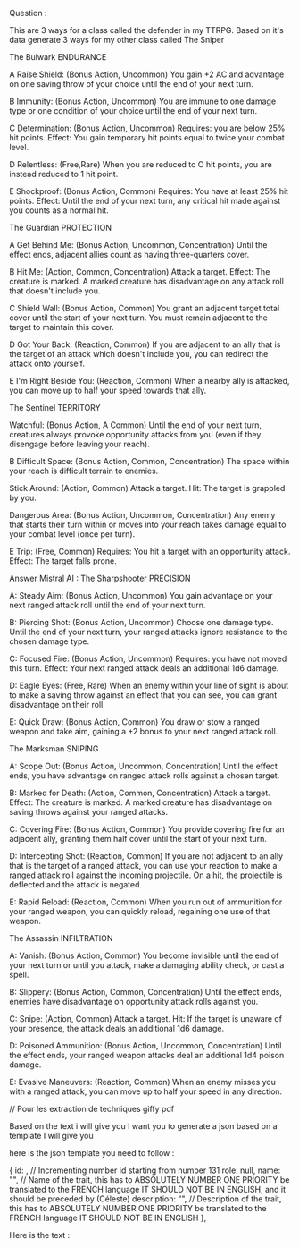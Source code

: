 Question :

This are 3 ways for a class called the defender in my TTRPG. Based on it's data generate 3 ways for my other class called The Sniper

The Bulwark
ENDURANCE

A Raise Shield: (Bonus Action,
Uncommon) You gain +2 AC and
advantage on one saving throw of
your choice until the end of your next
turn.

B Immunity: (Bonus Action, Uncommon) You are immune to one
damage type or one condition of your
choice until the end of your next turn.

C Determination: (Bonus Action,
Uncommon) Requires: you are below
25% hit points. Effect: You gain
temporary hit points equal to twice
your combat level.

D Relentless: (Free,Rare)
When you are reduced to O hit points, you are
instead reduced to 1 hit point.

E Shockproof: (Bonus Action,
Common) Requires: You have at least
25% hit points. Effect: Until the end of
your next turn, any critical hit made
against you counts as a normal hit.

The Guardian
PROTECTION

A Get Behind Me: (Bonus Action, Uncommon, Concentration) Until the
effect ends, adjacent allies count as
having three-quarters cover.

B Hit Me: (Action, Common,
Concentration) Attack a target. Effect:
The creature is marked. A marked
creature has disadvantage on any
attack roll that doesn't include you.

C Shield Wall: (Bonus Action, Common) You grant an adjacent
target total cover until the start of
your next turn. You must remain
adjacent to the target to maintain this
cover.

D Got Your Back: (Reaction, Common) If you are adjacent to an ally
that is the target of an attack which
doesn't include you, you can redirect
the attack onto yourself.

E I'm Right Beside You: (Reaction,
Common) When a nearby ally is
attacked, you can move up to half
your speed towards that ally.

The Sentinel
TERRITORY

Watchful: (Bonus Action,
A
Common) Until the end of your next
turn, creatures always provoke
opportunity attacks from you (even if
they disengage before leaving your
reach).

B Difficult Space: (Bonus Action,
Common, Concentration) The space
within your reach is difficult terrain to
enemies.

Stick Around: (Action, Common)
Attack a target. Hit: The target is
grappled by you.

Dangerous Area: (Bonus Action,
Uncommon, Concentration) Any
enemy that starts their turn within or
moves into your reach takes damage
equal to your combat level (once per
turn).

E Trip: (Free, Common) Requires:
You hit a target with an opportunity
attack. Effect: The target falls prone.

Answer Mistral AI :
The Sharpshooter
PRECISION

A: Steady Aim: (Bonus Action, Uncommon) You gain advantage on your next ranged attack roll until the end of your next turn.

B: Piercing Shot: (Bonus Action, Uncommon) Choose one damage type. Until the end of your next turn, your ranged attacks ignore resistance to the chosen damage type.

C: Focused Fire: (Bonus Action, Uncommon) Requires: you have not moved this turn. Effect: Your next ranged attack deals an additional 1d6 damage.

D: Eagle Eyes: (Free, Rare) When an enemy within your line of sight is about to make a saving throw against an effect that you can see, you can grant disadvantage on their roll.

E: Quick Draw: (Bonus Action, Common) You draw or stow a ranged weapon and take aim, gaining a +2 bonus to your next ranged attack roll.

The Marksman
SNIPING

A: Scope Out: (Bonus Action, Uncommon, Concentration) Until the effect ends, you have advantage on ranged attack rolls against a chosen target.

B: Marked for Death: (Action, Common, Concentration) Attack a target. Effect: The creature is marked. A marked creature has disadvantage on saving throws against your ranged attacks.

C: Covering Fire: (Bonus Action, Common) You provide covering fire for an adjacent ally, granting them half cover until the start of your next turn.

D: Intercepting Shot: (Reaction, Common) If you are not adjacent to an ally that is the target of a ranged attack, you can use your reaction to make a ranged attack roll against the incoming projectile. On a hit, the projectile is deflected and the attack is negated.

E: Rapid Reload: (Reaction, Common) When you run out of ammunition for your ranged weapon, you can quickly reload, regaining one use of that weapon.

The Assassin
INFILTRATION

A: Vanish: (Bonus Action, Common) You become invisible until the end of your next turn or until you attack, make a damaging ability check, or cast a spell.

B: Slippery: (Bonus Action, Common, Concentration) Until the effect ends, enemies have disadvantage on opportunity attack rolls against you.

C: Snipe: (Action, Common) Attack a target. Hit: If the target is unaware of your presence, the attack deals an additional 1d6 damage.

D: Poisoned Ammunition: (Bonus Action, Uncommon, Concentration) Until the effect ends, your ranged weapon attacks deal an additional 1d4 poison damage.

E: Evasive Maneuvers: (Reaction, Common) When an enemy misses you with a ranged attack, you can move up to half your speed in any direction.

// Pour les extraction de techniques giffy pdf

Based on the text i will give you I want you to generate a json based on a template I will give you

here is the json template you need to follow :

{
id: , // Incrementing number id starting from number 131
role: null,
name: "", // Name of the trait, this has to ABSOLUTELY NUMBER ONE PRIORITY be translated to the FRENCH language IT SHOULD NOT BE IN ENGLISH, and it should be preceded by (Céleste)
description:
"", // Description of the trait, this has to ABSOLUTELY NUMBER ONE PRIORITY be translated to the FRENCH language IT SHOULD NOT BE IN ENGLISH
},

Here is the text :
